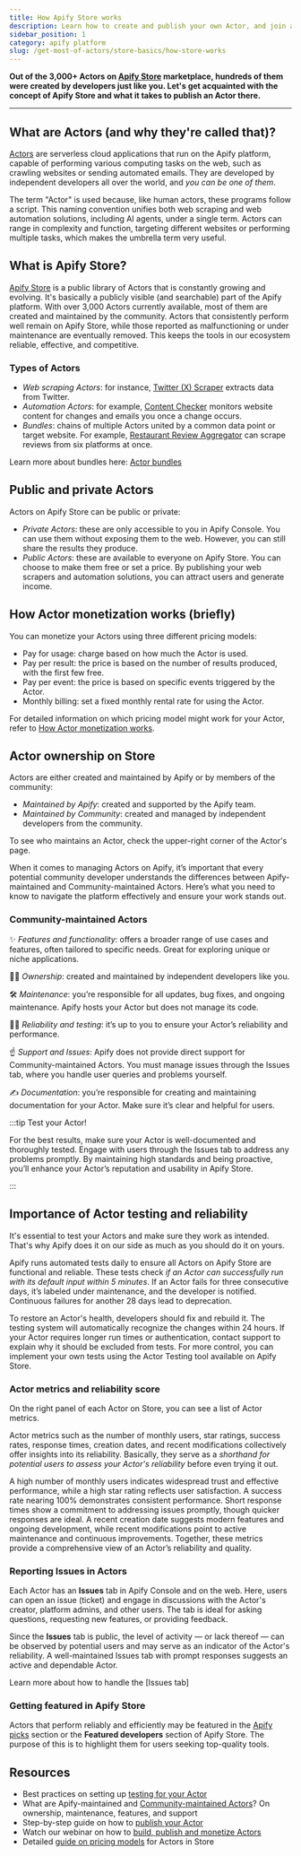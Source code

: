 ```yaml
---
title: How Apify Store works
description: Learn how to create and publish your own Actor, and join a growing community of innovators in scraping and web automation.
sidebar_position: 1
category: apify platform
slug: /get-most-of-actors/store-basics/how-store-works
---
```


**Out of the 3,000+ Actors on [Apify Store](https://apify.com/store) marketplace, hundreds of them were created by developers just like you. Let's get acquainted with the concept of Apify Store and what it takes to publish an Actor there.**

---

## What are Actors (and why they're called that)?

[Actors](https://apify.com/actors) are serverless cloud applications that run on the Apify platform, capable of performing various computing tasks on the web, such as crawling websites or sending automated emails. They are developed by independent developers all over the world, and _you can be one of them_.

The term "Actor" is used because, like human actors, these programs follow a script. This naming convention unifies both web scraping and web automation solutions, including AI agents, under a single term. Actors can range in complexity and function, targeting different websites or performing multiple tasks, which makes the umbrella term very useful.

## What is Apify Store?

[Apify Store](https://apify.com/store) is a public library of Actors that is constantly growing and evolving. It's basically a publicly visible (and searchable) part of the Apify platform. With over 3,000 Actors currently available, most of them are created and maintained by the community. Actors that consistently perform well remain on Apify Store, while those reported as malfunctioning or under maintenance are eventually removed. This keeps the tools in our ecosystem reliable, effective, and competitive.

### Types of Actors

- _Web scraping Actors_: for instance, [Twitter (X) Scraper](https://apify.com/apidojo/twitter-user-scraper) extracts data from Twitter.
- _Automation Actors_: for example, [Content Checker](https://apify.com/jakubbalada/content-checker) monitors website content for changes and emails you once a change occurs.
- _Bundles_: chains of multiple Actors united by a common data point or target website. For example, [Restaurant Review Aggregator](https://apify.com/tri_angle/restaurant-review-aggregator) can scrape reviews from six platforms at once.

Learn more about bundles here: [Actor bundles](/academy/get-most-of-actors/product-optimization/actor-bundles)

## Public and private Actors

Actors on Apify Store can be public or private:

- _Private Actors_: these are only accessible to you in Apify Console. You can use them without exposing them to the web. However, you can still share the results they produce.
- _Public Actors_: these are available to everyone on Apify Store. You can choose to make them free or set a price. By publishing your web scrapers and automation solutions, you can attract users and generate income.

## How Actor monetization works (briefly)

You can monetize your Actors using three different pricing models:

- Pay for usage: charge based on how much the Actor is used.
- Pay per result: the price is based on the number of results produced, with the first few free.
- Pay per event: the price is based on specific events triggered by the Actor.
- Monthly billing: set a fixed monthly rental rate for using the Actor.

For detailed information on which pricing model might work for your Actor, refer to [How Actor monetization works](/academy/get-most-of-actors/store-basics/how-actor-monetization-works).

## Actor ownership on Store

Actors are either created and maintained by Apify or by members of the community:

- _Maintained by Apify_: created and supported by the Apify team.
- _Maintained by Community_: created and managed by independent developers from the community.

To see who maintains an Actor, check the upper-right corner of the Actor's page.

When it comes to managing Actors on Apify, it’s important that every potential community developer understands the differences between Apify-maintained and Community-maintained Actors. Here’s what you need to know to navigate the platform effectively and ensure your work stands out.

### Community-maintained Actors

✨ _Features and functionality_: offers a broader range of use cases and features, often tailored to specific needs. Great for exploring unique or niche applications.

🧑‍💻 _Ownership_: created and maintained by independent developers like you.

🛠 _Maintenance_: you’re responsible for all updates, bug fixes, and ongoing maintenance. Apify hosts your Actor but does not manage its code.

👷‍♀️ _Reliability and testing_: it’s up to you to ensure your Actor’s reliability and performance.

☝️ _Support and Issues_: Apify does not provide direct support for Community-maintained Actors. You must manage issues through the Issues tab, where you handle user queries and problems yourself.

✍️ _Documentation_: you’re responsible for creating and maintaining documentation for your Actor. Make sure it’s clear and helpful for users.

:::tip Test your Actor!

For the best results, make sure your Actor is well-documented and thoroughly tested. Engage with users through the Issues tab to address any problems promptly. By maintaining high standards and being proactive, you’ll enhance your Actor’s reputation and usability in Apify Store.

:::

## Importance of Actor testing and reliability

It's essential to test your Actors and make sure they work as intended. That's why Apify does it on our side as much as you should do it on yours.

Apify runs automated tests daily to ensure all Actors on Apify Store are functional and reliable. These tests check _if an Actor can successfully run with its default input within 5 minutes_. If an Actor fails for three consecutive days, it’s labeled under maintenance, and the developer is notified. Continuous failures for another 28 days lead to deprecation.

To restore an Actor's health, developers should fix and rebuild it. The testing system will automatically recognize the changes within 24 hours. If your Actor requires longer run times or authentication, contact support to explain why it should be excluded from tests. For more control, you can implement your own tests using the Actor Testing tool available on Apify Store.

### Actor metrics and reliability score

On the right panel of each Actor on Store, you can see a list of Actor metrics.

Actor metrics such as the number of monthly users, star ratings, success rates, response times, creation dates, and recent modifications collectively offer insights into its reliability. Basically, they serve as a _shorthand for potential users to assess your Actor's reliability_ before even trying it out.

A high number of monthly users indicates widespread trust and effective performance, while a high star rating reflects user satisfaction. A success rate nearing 100% demonstrates consistent performance. Short response times show a commitment to addressing issues promptly, though quicker responses are ideal. A recent creation date suggests modern features and ongoing development, while recent modifications point to active maintenance and continuous improvements. Together, these metrics provide a comprehensive view of an Actor’s reliability and quality.

### Reporting Issues in Actors

Each Actor has an **Issues** tab in Apify Console and on the web. Here, users can open an issue (ticket) and engage in discussions with the Actor's creator, platform admins, and other users. The tab is ideal for asking questions, requesting new features, or providing feedback.

Since the **Issues** tab is public, the level of activity — or lack thereof — can be observed by potential users and may serve as an indicator of the Actor's reliability. A well-maintained Issues tab with prompt responses suggests an active and dependable Actor.

Learn more about how to handle the [Issues tab]


### Getting featured in Apify Store

Actors that perform reliably and efficiently may be featured in the [Apify picks](https://apify.com/store/collections/apify_picks) section or the **Featured developers** section of Apify Store. The purpose of this is to highlight them for users seeking top-quality tools.

## Resources

- Best practices on setting up [testing for your Actor](https://docs.apify.com/platform/actors/publishing/test)
- What are Apify-maintained and [Community-maintained Actors](https://help.apify.com/en/articles/6999799-what-are-apify-maintained-and-community-maintained-actors)? On ownership, maintenance, features, and support
- Step-by-step guide on how to [publish your Actor](https://docs.apify.com/platform/actors/publishing)
- Watch our webinar on how to [build, publish and monetize Actors](https://www.youtube.com/watch?v=4nxStxC1BJM)
- Detailed [guide on pricing models](https://docs.apify.com/platform/actors/running/actors-in-store) for Actors in Store
